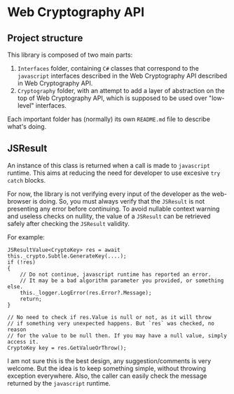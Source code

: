 ﻿# Web Cryptography API


## Project structure

This library is composed of two main parts:
1. `Interfaces` folder, containing `C#` classes that correspond to the `javascript` interfaces
described in the Web Cryptography API described in Web Cryptography API.
2. `Cryptography` folder, with an attempt to add a layer of abstraction on the top of
Web Cryptography API, which is supposed to be used over "low-level" interfaces.

Each important folder has (normally) its own `README.md` file to describe what's doing.


## JSResult

An instance of this class is returned when a call is made to `javascript` runtime.
This aims at reducing the need for developer to use excesive `try catch` blocks.

For now, the library is not verifying every input of the developer as the web-browser is doing.
So, you must always verify that the `JSResult` is not presenting any error before continuing.
To avoid nullable context warning and useless checks on nullity, the value of a `JSResult`
can be retrieved safely after checking the `JSResult` validity.

For example:

```
JSResultValue<CryptoKey> res = await this._crypto.Subtle.GenerateKey(....);
if (!res)
{
    // Do not continue, javascript runtime has reported an error.
    // It may be a bad algorithm parameter you provided, or something else.
    this._logger.LogError(res.Error?.Message);
    return;
}

// No need to check if res.Value is null or not, as it will throw
// if something very unexpected happens. But `res` was checked, no reason
// for the value to be null then. If you may have a null value, simply access it.
CryptoKey key = res.GetValueOrThrow();
```

I am not sure this is the best design, any suggestion/comments is very welcome.
But the idea is to keep something simple, without throwing exception everywhere.
Also, the caller can easily check the message returned by the `javascript` runtime. 
